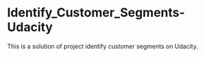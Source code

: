 # Identify_Customer_Segments-Udacity
This is a solution of project identify customer segments on Udacity.
